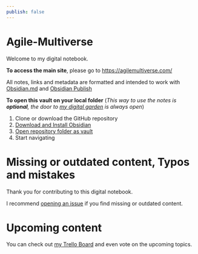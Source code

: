 ```yaml
---
publish: false
---
```

# Agile-Multiverse

Welcome to my digital notebook.

**To access the main site**, please go to https://agilemultiverse.com/

All notes, links and metadata are formatted and intended to work with [Obsidian.md](https://obsidian.md) and [Obsidian Publish](https://obsidian.md/publish)

**To open this vault on your  local folder** (_This way to use the notes is **optional**, the door to [my digital garden](https://agilemultiverse.com/) is always open_)
1. Clone or download the GitHub repository
2. [Download and Install Obsidian](https://help.obsidian.md/Getting+started/Download+and+install+Obsidian)
3. [Open repository folder as vault](https://help.obsidian.md/User+interface/Vault+switcher#Create+new+vaults)
4. Start navigating

# Missing or outdated content, Typos and mistakes

Thank you for contributing to this digital notebook.

I recommend [opening an issue](https://github.com/mauvera94/Agile-Multiverse/issues) if you find missing or outdated content.

# Upcoming content
You can check out [my Trello Board](https://trello.com/b/k8kGahOo/agile-multiverse) and even vote on the upcoming topics.